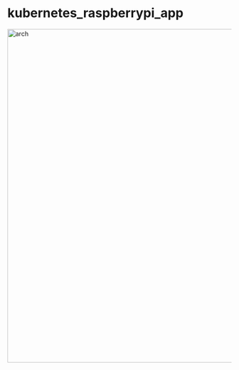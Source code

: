 # kubernetes_raspberrypi_app

<img width="750" alt="arch" src="https://user-images.githubusercontent.com/46510874/94634605-6f31f280-030b-11eb-80a9-1dcb184fd498.png">
